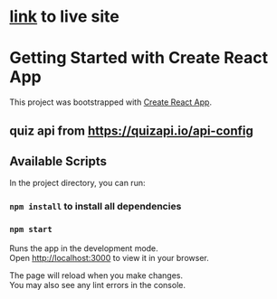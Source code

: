 # [link](dev-quiz-app.vercel.app) to live site

# Getting Started with Create React App

This project was bootstrapped with [Create React App](https://github.com/facebook/create-react-app).

## quiz api from https://quizapi.io/api-config

## Available Scripts

In the project directory, you can run:

### `npm install` to install all dependencies

### `npm start`

Runs the app in the development mode.\
Open [http://localhost:3000](http://localhost:3000) to view it in your browser.

The page will reload when you make changes.\
You may also see any lint errors in the console.
